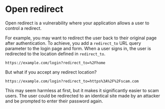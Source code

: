 # Open redirect

Open redirect is a vulnerability where your application allows a user to control a redirect. 

For example, you may want to redirect the user back to their original page after authentication. To achieve, you add a `redirect_to` URL query parameter to the login page and form. When a user signs in, the user is redirected to the location defined in `redirect_to`.

```
https://example.com/login?redirect_to=%2Fhome
```

But what if you accept any redirect location?

```
https://example.com/login?redirect_to=https%3A%2F%2Fscam.com
```

This may seem harmless at first, but it makes it significantly easier to scam users. The user could be redirected to an identical site made by an attacker and be prompted to enter their password again.